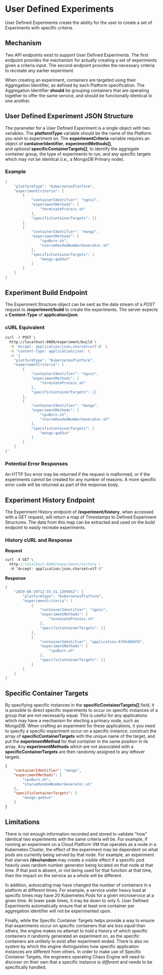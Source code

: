 # User Defined Experiments

User Defined Experiments create the ability for the user to create a set of Experiments with specific criteria.

## Mechanism

Two API endpoints exist to support User Defined Experiments. The first endpoint provides the mechanism for actually creating a set of experiments given a criteria input. The second endpoint provides the necessary criteria to recreate any earlier experiment.

When creating an experiment, containers are targeted using their Aggregation Identifier, as defined by each Platform specification. The Aggregation Identifier **should** be grouping containers that are operating together to offer the same service, and should be functionally identical to one another.

## User Defined Experiment JSON Structure

The parameter for a User Defined Experiment is a single object with two variables. The **platformType** variable should be the name of the Platform you wish to experiment on. The **experimentCriteria** variable requires an object of **containerIdentifier**, **experimentMethods\[\]**, and *optional* **specificContainerTargets\[\]**, to identify the aggregate container group, the type of experiments to run, and any specific targets which may not be identical (i.e., a MongoDB Primary node).

### Example

``` java
{
    "platformType": "KubernetesPlatform",
    "experimentCriteria": [
        {
            "containerIdentifier": "ngnix",
            "experimentMethods": [
                "terminateProcess.sh"
            ],
            "specificContainerTargets": []
        },
        {
            "containerIdentifier": "mongo",
            "experimentMethods": [
                "cpuBurn.sh",
                "starveRandomNumberGenerator.sh"
            ],
            "specificContainerTargets": [
                "mongo-qw93ut"
            ]
        }
    ]
}
```

## Experiment Build Endpoint

The Experiment Structure object can be sent as the data stream of a *POST* request to **/experiment/build** to create the experiments. The server expects a **Content-Type** of **application/json**.

### cURL Equivalent

``` bash
curl -X POST \
  http://localhost:8080/experiment/build \
  -H 'Accept: application/json;charset=utf-8' \
  -H 'Content-Type: application/json' \
  -d '{
    "platformType": "KubernetesPlatform",
    "experimentCriteria": [
        {
            "containerIdentifier": "ngnix",
            "experimentMethods": [
                "terminateProcess.sh"
            ],
            "specificContainerTargets": []
        },
        {
            "containerIdentifier": "mongo",
            "experimentMethods": [
                "cpuBurn.sh",
                "starveRandomNumberGenerator.sh"
            ],
            "specificContainerTargets": [
                "mongo-qw93ut"
            ]
        }
    ]
}'
```

### Potential Error Responses

An HTTP 5xx error may be returned if the request is malformed, or if the experiments cannot be created for any number of reasons. A more specific error code will be returned as part of the response body.

## Experiment History Endpoint

The Experiment History endpoint of **/experiment/history**, when accessed with a GET request, will return a map of Timestamps to Defined Experiment Structures. The data from this map can be extracted and used on the *build* endpoint to easily recreate experiments.

### History cURL and Response

**Request**

``` java
curl -X GET \
  http://localhost:8080/experiment/history \
  -H 'Accept: application/json;charset=utf-8'
```

**Response**

``` java
{
    "2019-08-29T12:55:31.139495Z": {
        "platformType": "KubernetesPlatform",
        "experimentCriteria": [
            {
                "containerIdentifier": "ngnix",
                "experimentMethods": [
                    "terminateProcess.sh"
                ],
                "specificContainerTargets": []
            },
            {
                "containerIdentifier": "application-67d549b976",
                "experimentMethods": [
                    "cpuBurn.sh"
                ],
                "specificContainerTargets": []
            }
        ]
    }
}
```

## Specific Container Targets

By specifying specific instances in the **specificContainerTargets\[\]** field, it is possible to direct specific experiments to occur on specific instances of a group that are not necessarily equal. This is useful for any applications which may have a mechanism for electing a primary node, such as MongoDB. When crafting an experiment for these applications, it you need to specify a specific experiment occur on a specific instance, construct the array of **specificContainerTargets** with the unique name of the target, and put the **experimentMethod** for that container in the same position in its array. Any **experimentMethods** which are not associated with a **specificContainerTargets** are then randomly assigned to any leftover targets.

``` json
{
    "containerIdentifier": "mongo",
    "experimentMethods": [
        "cpuBurn.sh",
        "starveRandomNumberGenerator.sh"
    ],
    "specificContainerTargets": [
        "mongo-qw93ut"
    ]
}
```

## Limitations

There is not enough information recorded and stored to validate "how" identical two experiments with the same criteria will be. For example, if running an experiment on a Cloud Platform VM that operates as a node in a Kubernetes Cluster, the effect of the experiment may be dependent on what pods are currently being served by that node. For example, an experiment that starves **/dev/random** may create a visible effect if a specific pod heavily uses random number generator being located on that node at that time. If that pod is absent, or not being used for that function at that time, then the impact on the service as a whole will be different.

In addition, autoscaling may have changed the number of containers in a platform at different times. For example, a service under heavy load at specific times may have 20 Kubernetes Pods for a given microservice at a given time. At lower peak times, it may be down to only 5. User Defined Experiments automatically ensure that at least one container per aggregation identifier will not be experimented upon.

Finally, while the Specific Container Targets helps provide a way to ensure that experiments occur on specific containers that are *less equal* than others, the engine makes no attempt to hold a history of which specific containers it randomly generated an experiment on, as the specific containers are unlikely to exist after experiment ended. There is also no system by which the engine distinguishes how specific application instances are different from others. In order to make use of Specific Container Targets, the engineers operating Chaos Engine will need to discover on their own that a specific instance is *different* and needs to be specifically handled.
